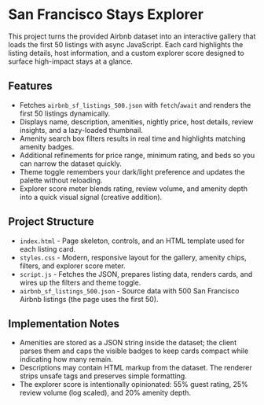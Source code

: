 # San Francisco Stays Explorer

This project turns the provided Airbnb dataset into an interactive gallery that loads the first 50 listings with async JavaScript. Each card highlights the listing details, host information, and a custom explorer score designed to surface high-impact stays at a glance.

## Features

- Fetches `airbnb_sf_listings_500.json` with `fetch`/`await` and renders the first 50 listings dynamically.
- Displays name, description, amenities, nightly price, host details, review insights, and a lazy-loaded thumbnail.
- Amenity search box filters results in real time and highlights matching amenity badges.
- Additional refinements for price range, minimum rating, and beds so you can narrow the dataset quickly.
- Theme toggle remembers your dark/light preference and updates the palette without reloading.
- Explorer score meter blends rating, review volume, and amenity depth into a quick visual signal (creative addition).

## Project Structure

- `index.html` - Page skeleton, controls, and an HTML template used for each listing card.
- `styles.css` - Modern, responsive layout for the gallery, amenity chips, filters, and explorer score meter.
- `script.js` - Fetches the JSON, prepares listing data, renders cards, and wires up the filters and theme toggle.
- `airbnb_sf_listings_500.json` - Source data with 500 San Francisco Airbnb listings (the page uses the first 50).

## Implementation Notes

- Amenities are stored as a JSON string inside the dataset; the client parses them and caps the visible badges to keep cards compact while indicating how many remain.
- Descriptions may contain HTML markup from the dataset. The renderer strips unsafe tags and preserves simple formatting.
- The explorer score is intentionally opinionated: 55% guest rating, 25% review volume (log scaled), and 20% amenity depth.
